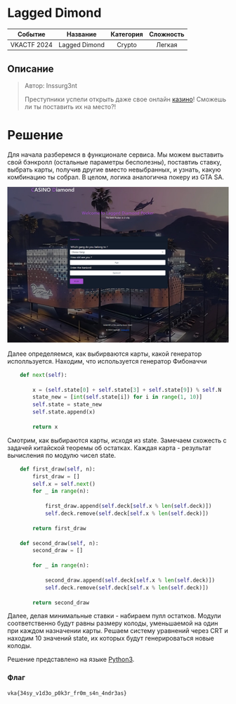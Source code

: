 # Lagged Dimond

|   Cобытие   | Название | Категория | Сложность |
| :---------: | :------: | :-------: | :-------: |
| VKACTF 2024 | Lagged Dimond |  Crypto  |  Легкая  |

## Описание

>Автор: Inssurg3nt
>
>Преступники успели открыть даже свое онлайн [казино](https://pocker.vkactf.ru)! Сможешь ли ты поcтавить их на место?!


# Решение

Для начала разберемся в функционале сервиса. Мы можем выставить свой бэнкролл (остальные параметры бесполезны), поставтиь ставку, выбрать карты, получив другие вместо невыбранных, и узнать, какую комбинацию ты собрал. В целом, логика аналогична покеру из GTA SA.

![](img/11.png)

Далее определяемся, как выбирваются карты, какой генератор исполльзуется. 
Находим, что используется генератор Фибоначчи

```Python
    def next(self):
        
        x = (self.state[0] + self.state[3] + self.state[9]) % self.N
        state_new = [int(self.state[i]) for i in range(1, 10)]
        self.state = state_new
        self.state.append(x)

        return x 
```

Смотрим, как выбираются карты, исходя из state. Замечаем схожесть с задачей китайской теоремы об остатках. Каждая карта - результат вычисления по модулю чисел state.

```Python
    def first_draw(self, n):
        first_draw = []
        self.x = self.next()
        for _ in range(n):

            first_draw.append(self.deck[self.x % len(self.deck)])
            self.deck.remove(self.deck[self.x % len(self.deck)])

        return first_draw
    
    def second_draw(self, n):
        second_draw = []

        for _ in range(n):

            second_draw.append(self.deck[self.x % len(self.deck)])
            self.deck.remove(self.deck[self.x % len(self.deck)])
                    
        return second_draw
```

Далее, делая минимальные ставки - набираем пулл остатков. Модули соответственно будут равны размеру колоды, уменьшаемой на один при каждом назначении карты. Решаем систему уравнений через CRT и находим 10 значений state, их которых будут генерироваться новые колоды.


Решение представлено на языке [Python3](exploit/exploit.py).


### Флаг

```
vka{34sy_v1d3o_p0k3r_fr0m_s4n_4ndr3as}
```